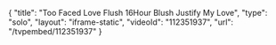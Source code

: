 {
    "title": "Too Faced Love Flush 16Hour Blush  Justify My Love",
    "type": "solo",
    "layout": "iframe-static",
    "videoId": "112351937",
    "url": "\/tvpembed\/112351937"
}